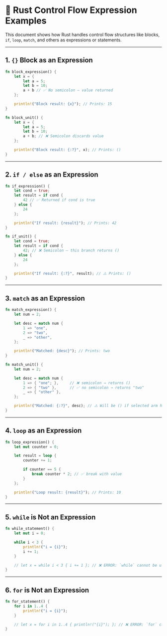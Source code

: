 # 🦀 Rust Control Flow Expression Examples

This document shows how Rust handles control flow structures like blocks, `if`, `loop`, `match`, and others as expressions or statements.

---

## 1. `{}` Block as an Expression

```rust
fn block_expression() {
    let x = {
        let a = 5;
        let b = 10;
        a + b // ✅ No semicolon — value returned
    };

    println!("Block result: {x}"); // Prints: 15
}
```

```rust
fn block_unit() {
    let x = {
        let a = 5;
        let b = 10;
        a + b; // ❌ Semicolon discards value
    };

    println!("Block result: {:?}", x); // Prints: ()
}
```

---

## 2. `if / else` as an Expression

```rust
fn if_expression() {
    let cond = true;
    let result = if cond {
        42 // ✅ Returned if cond is true
    } else {
        24
    };

    println!("If result: {result}"); // Prints: 42
}
```

```rust
fn if_unit() {
    let cond = true;
    let result = if cond {
        42; // ❌ Semicolon — this branch returns ()
    } else {
        24
    };

    println!("If result: {:?}", result); // ⚠️ Prints: ()
}
```

---

## 3. `match` as an Expression

```rust
fn match_expression() {
    let num = 2;

    let desc = match num {
        1 => "one",
        2 => "two",
        _ => "other",
    };

    println!("Matched: {desc}"); // Prints: two
}
```

```rust
fn match_unit() {
    let num = 2;

    let desc = match num {
        1 => { "one"; },     // ❌ semicolon → returns ()
        2 => { "two" },      // ✅ no semicolon → returns "two"
        _ => { "other" },
    };

    println!("Matched: {:?}", desc); // ⚠️ Will be () if selected arm has semicolon
}
```

---

## 4. `loop` as an Expression

```rust
fn loop_expression() {
    let mut counter = 0;

    let result = loop {
        counter += 1;

        if counter == 5 {
            break counter * 2; // ✅ break with value
        }
    };

    println!("Loop result: {result}"); // Prints: 10
}
```

---

## 5. `while` is Not an Expression

```rust
fn while_statement() {
    let mut i = 0;

    while i < 3 {
        println!("i = {i}");
        i += 1;
    }

    // let x = while i < 3 { i += 1 }; // ❌ ERROR: `while` cannot be used in expression position
}
```

---

## 6. `for` is Not an Expression

```rust
fn for_statement() {
    for i in 1..4 {
        println!("i = {i}");
    }

    // let x = for i in 1..4 { println!("{i}"); }; // ❌ ERROR: `for` cannot be used in expression position
}
```
